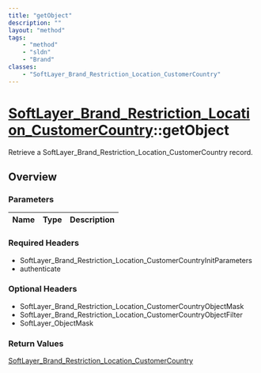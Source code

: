 ```yaml
---
title: "getObject"
description: ""
layout: "method"
tags:
    - "method"
    - "sldn"
    - "Brand"
classes:
    - "SoftLayer_Brand_Restriction_Location_CustomerCountry"
---
```

# [SoftLayer_Brand_Restriction_Location_CustomerCountry](/reference/services/SoftLayer_Brand_Restriction_Location_CustomerCountry)::getObject

Retrieve a SoftLayer_Brand_Restriction_Location_CustomerCountry record.


## Overview 


### Parameters 
|Name | Type | Description |
| --- | --- | --- |


### Required Headers
* SoftLayer_Brand_Restriction_Location_CustomerCountryInitParameters
* authenticate

### Optional Headers
* SoftLayer_Brand_Restriction_Location_CustomerCountryObjectMask
* SoftLayer_Brand_Restriction_Location_CustomerCountryObjectFilter
* SoftLayer_ObjectMask

### Return Values
<a href='/reference/datatypes/SoftLayer_Brand_Restriction_Location_CustomerCountry'>SoftLayer_Brand_Restriction_Location_CustomerCountry </a>

